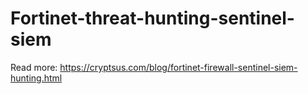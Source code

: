# Fortinet-threat-hunting-sentinel-siem

Read more: https://cryptsus.com/blog/fortinet-firewall-sentinel-siem-hunting.html
